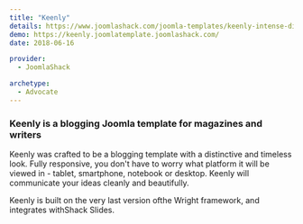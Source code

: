 ```yaml
---
title: "Keenly"
details: https://www.joomlashack.com/joomla-templates/keenly-intense-distinctive
demo: https://keenly.joomlatemplate.joomlashack.com/
date: 2018-06-16

provider:
  - JoomlaShack

archetype:
  - Advocate
---
```


### Keenly is a blogging Joomla template for magazines and writers

Keenly was crafted to be a blogging template with a distinctive and timeless look. Fully responsive, you don't have to worry what platform it will be viewed in - tablet, smartphone, notebook or desktop. Keenly will communicate your ideas cleanly and beautifully.

Keenly is built on the very last version ofthe Wright framework, and integrates withShack Slides.